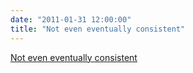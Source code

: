 ```yaml
---
date: "2011-01-31 12:00:00"
title: "Not even eventually consistent"
---
```


[Not even eventually consistent](/lemire/blog/2011/01-31-not-even-eventually-consistent)

